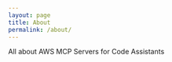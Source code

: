 ```yaml
---
layout: page
title: About
permalink: /about/
---
```


All about AWS MCP Servers for Code Assistants

